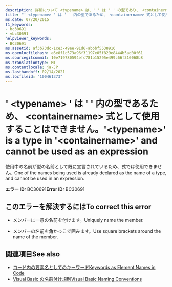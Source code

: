 ```yaml
---
description: 詳細について <typename> は、' ' は ' ' の型であり、 <containername> 式として使用することはできません。
title: "' <typename> ' は ' ' 内の型であるため、 <containername> 式として使用することはできません。"
ms.date: 07/20/2015
f1_keywords:
- bc30691
- vbc30691
helpviewer_keywords:
- BC30691
ms.assetid: af3b73dc-1ce3-49ee-91d6-abbbf5538916
ms.openlocfilehash: a6e8f1c573a96f31197e05f829e8444b5ad00f61
ms.sourcegitcommit: 10e719780594efc781b15295e499c66f316068b8
ms.translationtype: MT
ms.contentlocale: ja-JP
ms.lasthandoff: 02/14/2021
ms.locfileid: "100461373"
---
```

# <a name="typename-is-a-type-in-containername-and-cannot-be-used-as-an-expression"></a><span data-ttu-id="1b136-103">' \<typename> ' は ' ' 内の型であるため、 \<containername> 式として使用することはできません。</span><span class="sxs-lookup"><span data-stu-id="1b136-103">'\<typename>' is a type in '\<containername>' and cannot be used as an expression</span></span>

<span data-ttu-id="1b136-104">使用中の名前が型の名前として既に宣言されているため、式では使用できません。</span><span class="sxs-lookup"><span data-stu-id="1b136-104">One of the names being used is already declared as the name of a type, and cannot be used in an expression.</span></span>  
  
 <span data-ttu-id="1b136-105">**エラー ID:** BC30691</span><span class="sxs-lookup"><span data-stu-id="1b136-105">**Error ID:** BC30691</span></span>  
  
## <a name="to-correct-this-error"></a><span data-ttu-id="1b136-106">このエラーを解決するには</span><span class="sxs-lookup"><span data-stu-id="1b136-106">To correct this error</span></span>  
  
- <span data-ttu-id="1b136-107">メンバーに一意の名前を付けます。</span><span class="sxs-lookup"><span data-stu-id="1b136-107">Uniquely name the member.</span></span>  
  
- <span data-ttu-id="1b136-108">メンバーの名前を角かっこで囲みます。</span><span class="sxs-lookup"><span data-stu-id="1b136-108">Use square brackets around the name of the member.</span></span>  
  
## <a name="see-also"></a><span data-ttu-id="1b136-109">関連項目</span><span class="sxs-lookup"><span data-stu-id="1b136-109">See also</span></span>

- [<span data-ttu-id="1b136-110">コード内の要素名としてのキーワード</span><span class="sxs-lookup"><span data-stu-id="1b136-110">Keywords as Element Names in Code</span></span>](../programming-guide/program-structure/keywords-as-element-names-in-code.md)
- [<span data-ttu-id="1b136-111">Visual Basic の名前付け規則</span><span class="sxs-lookup"><span data-stu-id="1b136-111">Visual Basic Naming Conventions</span></span>](../programming-guide/program-structure/naming-conventions.md)

